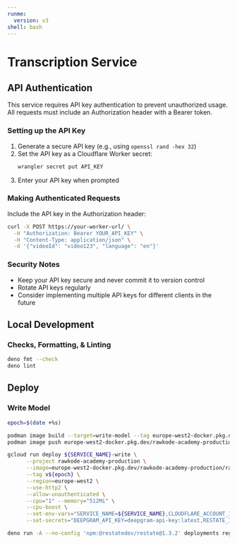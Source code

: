 ```yaml
---
runme:
  version: v3
shell: bash
---
```


# Transcription Service

## API Authentication

This service requires API key authentication to prevent unauthorized usage. All requests must include an Authorization header with a Bearer token.

### Setting up the API Key

1. Generate a secure API key (e.g., using `openssl rand -hex 32`)
2. Set the API key as a Cloudflare Worker secret:
   ```bash
   wrangler secret put API_KEY
   ```
3. Enter your API key when prompted

### Making Authenticated Requests

Include the API key in the Authorization header:

```bash
curl -X POST https://your-worker-url/ \
  -H "Authorization: Bearer YOUR_API_KEY" \
  -H "Content-Type: application/json" \
  -d '{"videoId": "video123", "language": "en"}'
```

### Security Notes

- Keep your API key secure and never commit it to version control
- Rotate API keys regularly
- Consider implementing multiple API keys for different clients in the future

## Local Development

### Checks, Formatting, & Linting

```sh {"name":"check"}
deno fmt --check
deno lint
```

## Deploy

### Write Model

```sh {"name":"deploy-write-model"}
epoch=$(date +%s)

podman image build --target=write-model --tag europe-west2-docker.pkg.dev/rawkode-academy-production/rawkode-academy/${SERVICE_NAME}-write:${epoch} .
podman image push europe-west2-docker.pkg.dev/rawkode-academy-production/rawkode-academy/${SERVICE_NAME}-write:${epoch}

gcloud run deploy ${SERVICE_NAME}-write \
      --project rawkode-academy-production \
      --image=europe-west2-docker.pkg.dev/rawkode-academy-production/rawkode-academy/${SERVICE_NAME}-write:${epoch} \
      --tag v${epoch} \
      --region=europe-west2 \
      --use-http2 \
      --allow-unauthenticated \
      --cpu="1" --memory="512Mi" \
      --cpu-boost \
      --set-env-vars="SERVICE_NAME=${SERVICE_NAME},CLOUDFLARE_ACCOUNT_ID=${CLOUDFLARE_ACCOUNT_ID},CLOUDFLARE_R2_BUCKET_NAME=${CLOUDFLARE_R2_BUCKET_NAME}" \
      --set-secrets="DEEPGRAM_API_KEY=deepgram-api-key:latest,RESTATE_IDENTITY_KEY=restate-identity-key:latest,CLOUDFLARE_R2_CONFIG=cloudflare-r2-content:latest"

deno run -A --no-config 'npm:@restatedev/restate@1.3.2' deployments register --yes https://v${epoch}---${SERVICE_NAME}-write-wlnfqm3bkq-nw.a.run.app
```
